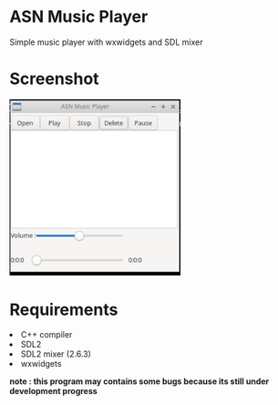 # ASN Music Player
Simple music player with wxwidgets and SDL mixer

# Screenshot
<img src="scr.png" width=300>

# Requirements
<li> C++ compiler </li>
<li> SDL2 </li>
<li> SDL2 mixer (2.6.3) </li>
<li> wxwidgets </li>

<b> note : this program may contains some bugs because its still under development progress</b>
